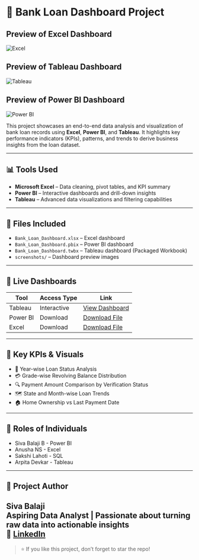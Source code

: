 # 🏦 Bank Loan Dashboard Project

## Preview of Excel Dashboard
![Excel](https://github.com/user-attachments/assets/20d1fac1-dd9f-493a-ab8e-0d365fac72e9)

## Preview of Tableau Dashboard
![Tableau](https://github.com/user-attachments/assets/a16c0dc7-bb85-44d1-956a-3896dd0a6dd4)


## Preview of Power BI Dashboard
![Power BI](https://github.com/user-attachments/assets/74a0fa59-4849-4517-89bf-04281861d07f)


This project showcases an end-to-end data analysis and visualization of bank loan records using **Excel**, **Power BI**, and **Tableau**. It highlights key performance indicators (KPIs), patterns, and trends to derive business insights from the loan dataset.

---

## 📊 Tools Used

- **Microsoft Excel** – Data cleaning, pivot tables, and KPI summary
- **Power BI** – Interactive dashboards and drill-down insights
- **Tableau** – Advanced data visualizations and filtering capabilities

---

## 📁 Files Included

- `Bank_Loan_Dashboard.xlsx` – Excel dashboard
- `Bank_Loan_Dashboard.pbix` – Power BI dashboard
- `Bank_Loan_Dashboard.twbx` – Tableau dashboard (Packaged Workbook)
- `screenshots/` – Dashboard preview images

---

## 🔗 Live Dashboards

| Tool      | Access Type  | Link |
|-----------|--------------|------|
| Tableau   | Interactive  | [View Dashboard](https://public.tableau.com/app/profile/siva.balaji1538/viz/BankLoanAnalytics_TableauDashboard/Dashboard1?publish=yes) |
| Power BI  | Download     | [Download File](https://drive.google.com/drive/folders/133QOeoeIy7zvP3_aN1GZj_WuuSTs5bEq?usp=sharing) |
| Excel     | Download     | [Download File](https://drive.google.com/drive/folders/133QOeoeIy7zvP3_aN1GZj_WuuSTs5bEq?usp=sharing) |

---

## 📌 Key KPIs & Visuals

- 📅 Year-wise Loan Status Analysis  
- 💳 Grade-wise Revolving Balance Distribution  
- 🔍 Payment Amount Comparison by Verification Status  
- 🗺️ State and Month-wise Loan Trends  
- 🏠 Home Ownership vs Last Payment Date

---
## 📌 Roles of Individuals

- Siva Balaji B - Power BI
- Anusha NS - Excel
- Sakshi Lahoti - SQL
- Arpita Devkar - Tableau

---

## 👤 Project Author

**Siva Balaji**  
Aspiring Data Analyst | Passionate about turning raw data into actionable insights  
🔗 [LinkedIn](https://www.linkedin.com/in/sivabalaji-dataanalyst)
---

> ⭐ If you like this project, don’t forget to star the repo!

